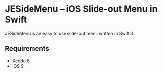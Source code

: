 # JESideMenu – iOS Slide-out Menu in Swift

JESideMenu is an easy to use slide-out menu written in Swift 3.

## Requirements
- Xcode 8
- iOS 9